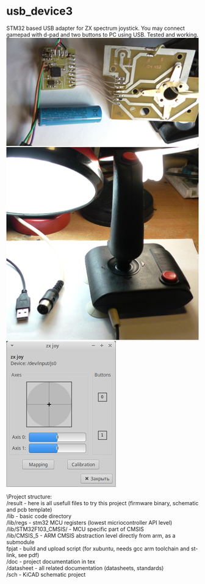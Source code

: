 # usb_device3
STM32 based USB adapter for ZX spectrum joystick. You may connect gamepad
with d-pad and two buttons to PC using USB.
Tested and working.
![device](result/pcb.JPG)
![eee](result/gamepad.JPG)
![eeee](result/test.png)

\Project structure:\
/result - here is all usefull files to try this project (firmware binary, schematic and pcb template)\
/lib - basic code directory\
/lib/regs - stm32 MCU registers (lowest micriocontroller API level)\
/lib/STM32F103_CMSIS/ - MCU specific part of CMSIS\
/lib/CMSIS_5 - ARM CMSIS abstraction level directly from arm, as a submodule\
fpjat - build and upload script (for xubuntu, needs gcc arm toolchain and st-link, see pdf)\
/doc - project documentation in tex\
/datasheet - all related documentation (datasheets, standards)\
/sch - KiCAD schematic project
